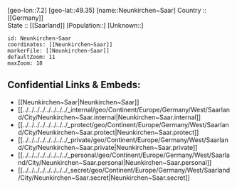 ﻿---
location: [49.35,7.2] 
mapzoom: [7,12] 
mapmarker: city 
type: City
tags:
- geo/City


SpocWebEntityId: 32845
isDeleted: false
confidential: public

---
[geo-lon::7.2] 
[geo-lat::49.35] 
[name::Neunkirchen~Saar] 
Country :: [[Germany]]  
State :: [[Saarland]] 
[Population::] 
[Unknown::] 


```leaflet
id: Neunkirchen~Saar
coordinates: [[Neunkirchen~Saar]] 
markerFile: [[Neunkirchen~Saar]] 
defaultZoom: 11 
maxZoom: 18
```


## Confidential Links & Embeds: 
- [[Neunkirchen~Saar|Neunkirchen~Saar]]  
- [[../../../../../../../../_internal/geo/Continent/Europe/Germany/West/Saarland/City/Neunkirchen~Saar.internal|Neunkirchen~Saar.internal]] 
- [[../../../../../../../../_protect/geo/Continent/Europe/Germany/West/Saarland/City/Neunkirchen~Saar.protect|Neunkirchen~Saar.protect]] 
- [[../../../../../../../../_private/geo/Continent/Europe/Germany/West/Saarland/City/Neunkirchen~Saar.private|Neunkirchen~Saar.private]] 
- [[../../../../../../../../_personal/geo/Continent/Europe/Germany/West/Saarland/City/Neunkirchen~Saar.personal|Neunkirchen~Saar.personal]] 
- [[../../../../../../../../_secret/geo/Continent/Europe/Germany/West/Saarland/City/Neunkirchen~Saar.secret|Neunkirchen~Saar.secret]] 
